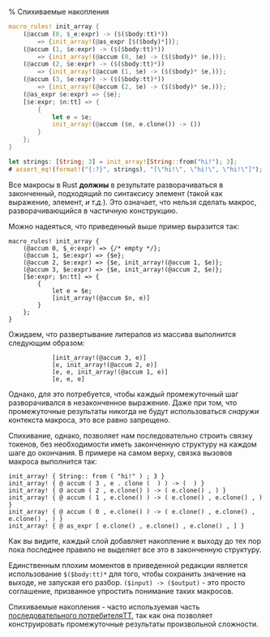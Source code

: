 % Спихиваемые накопления

```rust
macro_rules! init_array {
    (@accum (0, $_e:expr) -> ($($body:tt)*))
        => {init_array!(@as_expr [$($body)*])};
    (@accum (1, $e:expr) -> ($($body:tt)*))
        => {init_array!(@accum (0, $e) -> ($($body)* $e,))};
    (@accum (2, $e:expr) -> ($($body:tt)*))
        => {init_array!(@accum (1, $e) -> ($($body)* $e,))};
    (@accum (3, $e:expr) -> ($($body:tt)*))
        => {init_array!(@accum (2, $e) -> ($($body)* $e,))};
    (@as_expr $e:expr) => {$e};
    [$e:expr; $n:tt] => {
        {
            let e = $e;
            init_array!(@accum ($n, e.clone()) -> ())
        }
    };
}

let strings: [String; 3] = init_array![String::from("hi!"); 3];
# assert_eq!(format!("{:?}", strings), "[\"hi!\", \"hi!\", \"hi!\"]");
```

Все макросы в  Rust **должны** в результате разворачиваться в законченный,
подходящий по синтаксису элемент (такой как выражение, элемент, *и т.д.*). Это
означает, что нельзя сделать макрос, разворачивающийся в частичную конструкцию.

Можно надеяться, что приведенный выше пример выразится так:

```ignore
macro_rules! init_array {
    (@accum 0, $_e:expr) => {/* empty */};
    (@accum 1, $e:expr) => {$e};
    (@accum 2, $e:expr) => {$e, init_array!(@accum 1, $e)};
    (@accum 3, $e:expr) => {$e, init_array!(@accum 2, $e)};
    [$e:expr; $n:tt] => {
        {
            let e = $e;
            [init_array!(@accum $n, e)]
        }
    };
}
```

Ожидаем, что развертывание литералов из массива выполнится следующим образом:

```ignore
            [init_array!(@accum 3, e)]
            [e, init_array!(@accum 2, e)]
            [e, e, init_array!(@accum 1, e)]
            [e, e, e]
```

Однако, для это потребуется, чтобы каждый промежуточный шаг разворачивался в
незаконченное выражение. Даже при том, что промежуточные результаты никогда не
будут использоваться *снаружи* контекста макроса, это все равно запрещено.

Спихивание, однако, позволяет нам последовательно строить связку токенов, без
необходимости иметь законченную структуру на каждом шаге до окончания. В примере
на самом верху, связка вызовов макроса выполнится так:

```ignore
init_array! { String:: from ( "hi!" ) ; 3 }
init_array! { @ accum ( 3 , e . clone (  ) ) -> (  ) }
init_array! { @ accum ( 2 , e.clone() ) -> ( e.clone() , ) }
init_array! { @ accum ( 1 , e.clone() ) -> ( e.clone() , e.clone() , ) }
init_array! { @ accum ( 0 , e.clone() ) -> ( e.clone() , e.clone() , e.clone() , ) }
init_array! { @ as_expr [ e.clone() , e.clone() , e.clone() , ] }
```

Как вы видите, каждый слой добавляет накопление к выходу до тех пор пока
последнее правило не выделяет все это в законченную структуру.

Единственным плохим моментов в приведенной редакции является использование
`$($body:tt)*` для того, чтобы сохранить значение на выходе, не запуская его
разбор. `($input) -> ($output)` - это просто соглашение, призванное упростить
понимание таких макросов.

Спихиваемые накопления - часто используемая часть [последовательного потребителяTT](#incremental-tt-munchers),
 так как она позволяет конструировать промежуточные результаты произвольной сложности.
